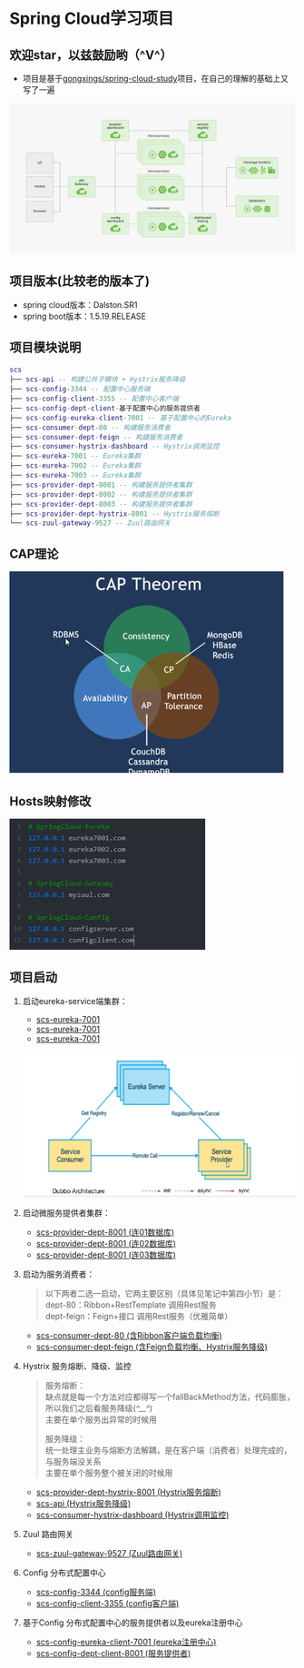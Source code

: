 # Spring Cloud学习项目

## 欢迎star，以兹鼓励哟（^V^）

- 项目是基于[gongxings/spring-cloud-study](https://github.com/gongxings/spring-cloud-study)项目，在自己的理解的基础上又写了一遍

![Springcloud架构图](images/springcloud架构图.png)

## 项目版本(比较老的版本了)

- spring cloud版本：Dalston.SR1
- spring boot版本：1.5.19.RELEASE

## 项目模块说明

``` lua
scs
├── scs-api -- 构建公共子模块 + Hystrix服务降级
├── scs-config-3344 -- 配置中心服务端 
├── scs-config-client-3355 -- 配置中心客户端 
├── scs-config-dept-client-基于配置中心的服务提供者
├── scs-config-eureka-client-7001 -- 基于配置中心的Eureka
├── scs-consumer-dept-80 -- 构建服务消费者
├── scs-consumer-dept-feign -- 构建服务消费者
├── scs-consumer-hystrix-dashboard -- Hystrix调用监控 
├── scs-eureka-7001 -- Eureka集群
├── scs-eureka-7002 -- Eureka集群
├── scs-eureka-7003 -- Eureka集群
├── scs-provider-dept-8001 -- 构建服务提供者集群
├── scs-provider-dept-8002 -- 构建服务提供者集群
├── scs-provider-dept-8003 -- 构建服务提供者集群
├── scs-provider-dept-hystrix-8001 -- Hystrix服务熔断
└── scs-zuul-gateway-9527 -- Zuul路由网关 
```
## CAP理论

![CAP理论](images/CAP理论.png)

## Hosts映射修改

![Hosts映射修改](images/hosts映射修改.png)

## 项目启动

1. 启动eureka-service端集群：
   - [scs-eureka-7001](https://github.com/voishion/scs/tree/master/scs-eureka-7001)
   - [scs-eureka-7001](https://github.com/voishion/scs/tree/master/scs-eureka-7002)
   - [scs-eureka-7001](https://github.com/voishion/scs/tree/master/scs-eureka-7003)
   
   ![eureka注册中心说明](images/eureka注册中心.png)
   
2. 启动微服务提供者集群：
   - [scs-provider-dept-8001 (连01数据库)](https://github.com/voishion/scs/tree/master/scs-provider-dept-8001)
   - [scs-provider-dept-8001 (连02数据库)](https://github.com/voishion/scs/tree/master/scs-provider-dept-8001)
   - [scs-provider-dept-8001 (连03数据库)](https://github.com/voishion/scs/tree/master/scs-provider-dept-8001)
   
3. 启动为服务消费者：
   > 以下两者二选一启动，它两主要区别（具体见笔记中第四小节）是：<br/>
   > dept-80：Ribbon+RestTemplate 调用Rest服务<br/>
   > dept-feign：Feign+接口 调用Rest服务（优雅简单）
   - [scs-consumer-dept-80 (含Ribbon客户端负载均衡)](https://github.com/voishion/scs/tree/master/scs-consumer-dept-80)
   - [scs-consumer-dept-feign (含Feign负载均衡、Hystrix服务降级)](https://github.com/voishion/scs/tree/master/scs-consumer-dept-feign)
   
4. Hystrix 服务熔断、降级、监控   
   > 服务熔断：<br/>
   > 	缺点就是每一个方法对应都得写一个fallBackMethod方法，代码膨胀，所以我们之后看服务降级(*^__^*)<br/>
   >     主要在单个服务出异常的时候用<br/>
   > 
   > 服务降级：<br/>
   > 	统一处理主业务与熔断方法解耦，是在客户端（消费者）处理完成的，与服务端没关系<br/>
   >     主要在单个服务整个被关闭的时候用
   - [scs-provider-dept-hystrix-8001 (Hystrix服务熔断)](https://github.com/voishion/scs/tree/master/scs-provider-dept-hystrix-8001)
   - [scs-api (Hystrix服务降级)](https://github.com/voishion/scs/tree/master/scs-api)
   - [scs-consumer-hystrix-dashboard (Hystrix调用监控)](https://github.com/voishion/scs/tree/master/scs-consumer-hystrix-dashboard)
   
5. Zuul 路由网关
   
   - [scs-zuul-gateway-9527 (Zuul路由网关)](https://github.com/voishion/scs/tree/master/scs-zuul-gateway-9527)
   
6. Config 分布式配置中心
   - [scs-config-3344 (config服务端)](https://github.com/voishion/scs/tree/master/scs-config-3344)
   - [scs-config-client-3355 (config客户端)](https://github.com/voishion/scs/tree/master/scs-config-client-3355)
   
7. 基于Config 分布式配置中心的服务提供者以及eureka注册中心
   - [scs-config-eureka-client-7001 (eureka注册中心)](https://github.com/voishion/scs/tree/master/scs-config-eureka-client-7001)
   - [scs-config-dept-client-8001 (服务提供者)](https://github.com/voishion/scs/tree/master/scs-config-dept-client-8001)
